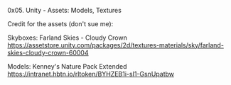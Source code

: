 0x05. Unity - Assets: Models, Textures

Credit for the assets (don't sue me):

Skyboxes: Farland Skies - Cloudy Crown https://assetstore.unity.com/packages/2d/textures-materials/sky/farland-skies-cloudy-crown-60004

Models: Kenney's Nature Pack Extended https://intranet.hbtn.io/rltoken/BYHZEB1i-sI1-GsnUpatbw